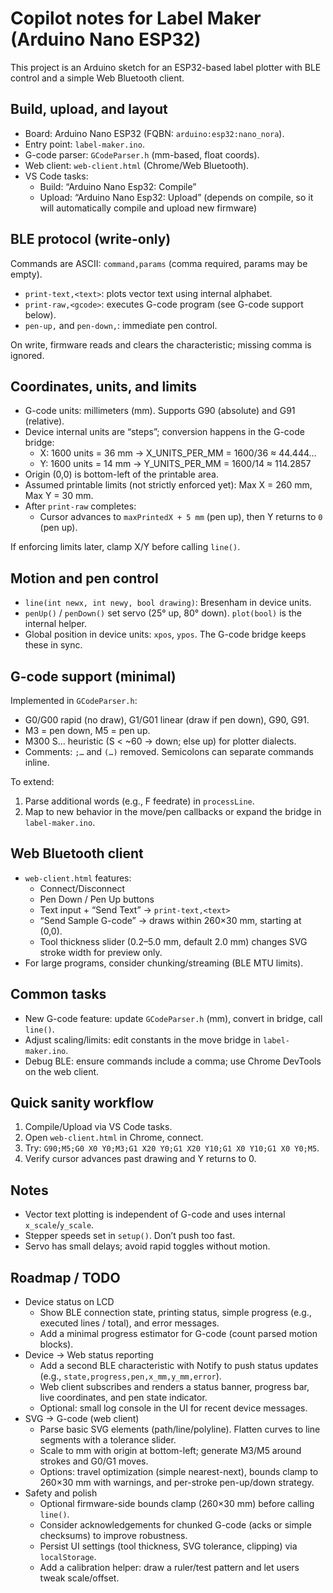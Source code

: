 # Copilot notes for Label Maker (Arduino Nano ESP32)

This project is an Arduino sketch for an ESP32-based label plotter with BLE control and a simple Web Bluetooth client.

## Build, upload, and layout
- Board: Arduino Nano ESP32 (FQBN: `arduino:esp32:nano_nora`).
- Entry point: `label-maker.ino`.
- G-code parser: `GCodeParser.h` (mm-based, float coords).
- Web client: `web-client.html` (Chrome/Web Bluetooth).
- VS Code tasks:
  - Build: “Arduino Nano Esp32: Compile”
  - Upload: “Arduino Nano Esp32: Upload” (depends on compile, so it will automatically compile and upload new firmware)

## BLE protocol (write-only)
Commands are ASCII: `command,params` (comma required, params may be empty).
- `print-text,<text>`: plots vector text using internal alphabet.
- `print-raw,<gcode>`: executes G-code program (see G-code support below).
- `pen-up,` and `pen-down,`: immediate pen control.

On write, firmware reads and clears the characteristic; missing comma is ignored.

## Coordinates, units, and limits
- G-code units: millimeters (mm). Supports G90 (absolute) and G91 (relative).
- Device internal units are “steps”; conversion happens in the G-code bridge:
  - X: 1600 units = 36 mm → X_UNITS_PER_MM = 1600/36 ≈ 44.444…
  - Y: 1600 units = 14 mm → Y_UNITS_PER_MM = 1600/14 ≈ 114.2857
- Origin (0,0) is bottom-left of the printable area.
- Assumed printable limits (not strictly enforced yet): Max X = 260 mm, Max Y = 30 mm.
- After `print-raw` completes:
  - Cursor advances to `maxPrintedX + 5 mm` (pen up), then Y returns to `0` (pen up).

If enforcing limits later, clamp X/Y before calling `line()`.

## Motion and pen control
- `line(int newx, int newy, bool drawing)`: Bresenham in device units.
- `penUp()` / `penDown()` set servo (25° up, 80° down). `plot(bool)` is the internal helper.
- Global position in device units: `xpos`, `ypos`. The G-code bridge keeps these in sync.

## G-code support (minimal)
Implemented in `GCodeParser.h`:
- G0/G00 rapid (no draw), G1/G01 linear (draw if pen down), G90, G91.
- M3 = pen down, M5 = pen up.
- M300 S… heuristic (S < ~60 → down; else up) for plotter dialects.
- Comments: `;…` and `(…)` removed. Semicolons can separate commands inline.

To extend:
1. Parse additional words (e.g., F feedrate) in `processLine`.
2. Map to new behavior in the move/pen callbacks or expand the bridge in `label-maker.ino`.

## Web Bluetooth client
- `web-client.html` features:
  - Connect/Disconnect
  - Pen Down / Pen Up buttons
  - Text input + “Send Text” → `print-text,<text>`
  - “Send Sample G-code” → draws within 260×30 mm, starting at (0,0).
  - Tool thickness slider (0.2–5.0 mm, default 2.0 mm) changes SVG stroke width for preview only.
- For large programs, consider chunking/streaming (BLE MTU limits).

## Common tasks
- New G-code feature: update `GCodeParser.h` (mm), convert in bridge, call `line()`.
- Adjust scaling/limits: edit constants in the move bridge in `label-maker.ino`.
- Debug BLE: ensure commands include a comma; use Chrome DevTools on the web client.

## Quick sanity workflow
1. Compile/Upload via VS Code tasks.
2. Open `web-client.html` in Chrome, connect.
3. Try: `G90;M5;G0 X0 Y0;M3;G1 X20 Y0;G1 X20 Y10;G1 X0 Y10;G1 X0 Y0;M5`.
4. Verify cursor advances past drawing and Y returns to 0.

## Notes
- Vector text plotting is independent of G-code and uses internal `x_scale`/`y_scale`.
- Stepper speeds set in `setup()`. Don’t push too fast.
- Servo has small delays; avoid rapid toggles without motion.

## Roadmap / TODO
- Device status on LCD
  - Show BLE connection state, printing status, simple progress (e.g., executed lines / total), and error messages.
  - Add a minimal progress estimator for G-code (count parsed motion blocks).
- Device → Web status reporting
  - Add a second BLE characteristic with Notify to push status updates (e.g., `state,progress,pen,x_mm,y_mm,error`).
  - Web client subscribes and renders a status banner, progress bar, live coordinates, and pen state indicator.
  - Optional: small log console in the UI for recent device messages.
- SVG → G-code (web client)
  - Parse basic SVG elements (path/line/polyline). Flatten curves to line segments with a tolerance slider.
  - Scale to mm with origin at bottom-left; generate M3/M5 around strokes and G0/G1 moves.
  - Options: travel optimization (simple nearest-next), bounds clamp to 260×30 mm with warnings, and per-stroke pen-up/down strategy.
- Safety and polish
  - Optional firmware-side bounds clamp (260×30 mm) before calling `line()`.
  - Consider acknowledgements for chunked G-code (acks or simple checksums) to improve robustness.
  - Persist UI settings (tool thickness, SVG tolerance, clipping) via `localStorage`.
  - Add a calibration helper: draw a ruler/test pattern and let users tweak scale/offset.

